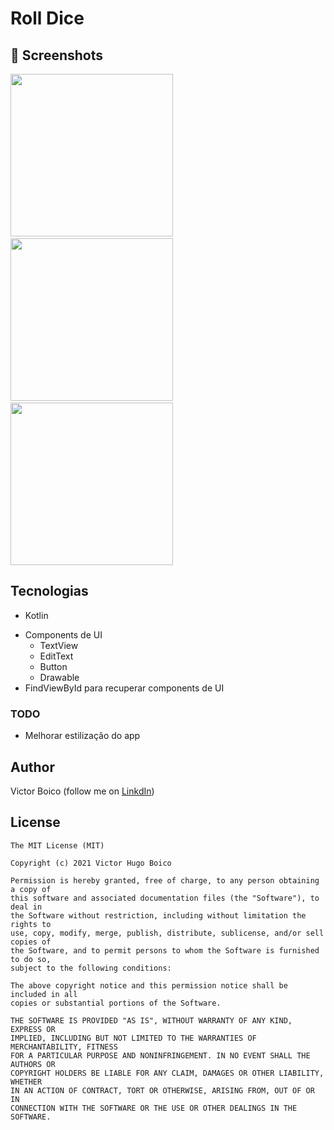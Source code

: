 # Roll Dice


## :camera_flash: Screenshots
<!-- You can add more screenshots here if you like -->
<img src="/resuls/dado_imagem1.png" width="260">&emsp;<img src="/results/dado_image2.png" width="260">&emsp;<img src="/result/dado_imagem3.png" width="260">

## Tecnologias
* Kotlin
- Components de UI
    - TextView
    - EditText
    - Button
    - Drawable
- FindViewById para recuperar components de UI


### TODO
- Melhorar estilização do app

## Author
Victor Boico (follow me on [LinkdIn](https://www.linkedin.com/in/victor-boico-a13560269/))

## License
```
The MIT License (MIT)

Copyright (c) 2021 Victor Hugo Boico

Permission is hereby granted, free of charge, to any person obtaining a copy of
this software and associated documentation files (the "Software"), to deal in
the Software without restriction, including without limitation the rights to
use, copy, modify, merge, publish, distribute, sublicense, and/or sell copies of
the Software, and to permit persons to whom the Software is furnished to do so,
subject to the following conditions:

The above copyright notice and this permission notice shall be included in all
copies or substantial portions of the Software.

THE SOFTWARE IS PROVIDED "AS IS", WITHOUT WARRANTY OF ANY KIND, EXPRESS OR
IMPLIED, INCLUDING BUT NOT LIMITED TO THE WARRANTIES OF MERCHANTABILITY, FITNESS
FOR A PARTICULAR PURPOSE AND NONINFRINGEMENT. IN NO EVENT SHALL THE AUTHORS OR
COPYRIGHT HOLDERS BE LIABLE FOR ANY CLAIM, DAMAGES OR OTHER LIABILITY, WHETHER
IN AN ACTION OF CONTRACT, TORT OR OTHERWISE, ARISING FROM, OUT OF OR IN
CONNECTION WITH THE SOFTWARE OR THE USE OR OTHER DEALINGS IN THE SOFTWARE.
```
